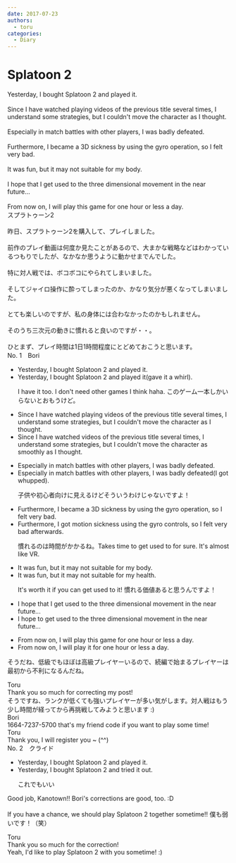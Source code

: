 ```yaml
---
date: 2017-07-23
authors:
  - toru
categories:
  - Diary
---
```


<h1 id="subject_show">Splatoon 2</h1>
<div class="date" hidden>Jul 23, 2017 15:55</div>
<div id="post"><div id="body_show_ori">
Yesterday, I bought Splatoon 2 and played it.<br/><br/>Since I have watched playing videos of the previous title several times, I understand some strategies, but I couldn't move the character as I thought.<br/><br/>Especially in match battles with other players, I was badly defeated.<br/><br/>Furthermore, I became a 3D sickness by using the gyro operation, so I felt very bad.<br/><br/>It was fun, but it may not suitable for my body.<br/><br/>I hope that I get used to the three dimensional movement in the near future...<br/><br/>From now on, I will play this game for one hour or less a day.
</div></div>

<!-- more -->

<div id="post_ja"><div id="body_show_mo">
スプラトゥーン2<br/><br/>昨日、スプラトゥーン2を購入して、プレイしました。<br/><br/>前作のプレイ動画は何度か見たことがあるので、大まかな戦略などはわかっているつもりでしたが、なかなか思うように動かせまでんでした。<br/><br/>特に対人戦では、ボコボコにやられてしまいました。<br/><br/>そしてジャイロ操作に酔ってしまったのか、かなり気分が悪くなってしまいました。<br/><br/>とても楽しいのですが、私の身体には合わなかったのかもしれません。<br/><br/>そのうち三次元の動きに慣れると良いのですが・・。<br/><br/>ひとまず、プレイ時間は1日1時間程度にとどめておこうと思います。
</div></div>
<div id="block"><div class="first_name"> No. 1　<span class="just_name">Bori</span></div><div id="block2">
<ul class="correction_field">
<li class="incorrect">Yesterday, I bought Splatoon 2 and played it.</li>
<li class="corrected correct">
Yesterday, I bought Splatoon 2 and played it(gave it a whirl).
<p class="correction_comment">I have it too. I don't need other games I think haha. このゲーム一本しかいらないとおもうけど。</p>
</li>
</ul>
<ul class="correction_field">
<li class="incorrect">Since I have watched playing videos of the previous title several times, I understand some strategies, but I couldn't move the character as I thought.</li>
<li class="corrected correct">
Since I have watched videos of the previous title several times, I understand some strategies, but I couldn't move the character as smoothly as I thought.
</li>
</ul>
<ul class="correction_field">
<li class="incorrect">Especially in match battles with other players, I was badly defeated.</li>
<li class="corrected correct">
Especially in match battles with other players, I was badly defeated(I got whupped).
<p class="correction_comment">子供や初心者向けに見えるけどそういうわけじゃないですよ！</p>
</li>
</ul>
<ul class="correction_field">
<li class="incorrect">Furthermore, I became a 3D sickness by using the gyro operation, so I felt very bad.</li>
<li class="corrected correct">
Furthermore, I got motion sickness using the gyro controls, so I felt very bad afterwards.
<p class="correction_comment">慣れるのは時間がかかるね。Takes time to get used to for sure. It's almost like VR.</p>
</li>
</ul>
<ul class="correction_field">
<li class="incorrect">It was fun, but it may not suitable for my body.</li>
<li class="corrected correct">
It was fun, but it may not suitable for my health.
<p class="correction_comment">It's worth it if you can get used to it! 慣れる価値あると思うんですよ！</p>
</li>
</ul>
<ul class="correction_field">
<li class="incorrect">I hope that I get used to the three dimensional movement in the near future...</li>
<li class="corrected correct">
I hope to get used to the three dimensional movement in the near future...
</li>
</ul>
<ul class="correction_field">
<li class="incorrect">From now on, I will play this game for one hour or less a day.</li>
<li class="corrected correct">
From now on, I will play it for one hour or less a day.
</li>
</ul>
<p class="comment_small">
 そうだね、低級でもほぼは高級プレイヤーいるので、続編で始まるプレイヤーは最初から不利になるんだね。
</p>

</div><div class="name"><span class="just_name">Toru</span><br>
Thank you so much for correcting my post!<br/>そうですね、ランクが低くても強いプレイヤーが多い気がします。対人戦はもう少し時間が経ってから再挑戦してみようと思います :)
</div>
<div class="name"><span class="just_name">Bori</span><br>
1664-7237-5700 that's my friend code if you want to play some time!
</div>
<div class="name"><span class="just_name">Toru</span><br>
Thank you, I will register you ~ (^^)
</div>
</div>
<div id="block"><div class="first_name"> No. 2　<span class="just_name">クライド</span></div><div id="block2">
<ul class="correction_field">
<li class="incorrect">Yesterday, I bought Splatoon 2 and played it.</li>
<li class="corrected correct">
Yesterday, I bought Splatoon 2 and <span class="f_blue">tried it out</span>.
<p class="correction_comment">これでもいい</p>
</li>
</ul>
<p class="comment_small">
 Good job, Kanotown!! Bori's corrections are good, too. :D
 <br/>
 <br/>
 If you have a chance, we should play Splatoon 2 together sometime!! 僕も弱いです！（笑）
</p>

</div><div class="name"><span class="just_name">Toru</span><br>
Thank you so much for the correction!<br/>Yeah, I'd like to play Splatoon 2 with you sometime! :)
</div>
</div>
